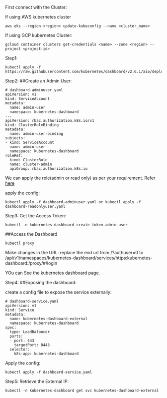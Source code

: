 First connect with the Cluster:

If using AWS kubernetes cluster
```
aws eks --region <region> update-kubeconfig --name <cluster_name>
```
If using GCP kubernetes Cluster:
```
gcloud container clusters get-credentials <name> --zone <region> --project <project-id>
```

Step1:
```
kubectl apply -f https://raw.githubusercontent.com/kubernetes/dashboard/v2.6.1/aio/deploy/recommended.yaml
```
Step2:
##Create an Admin User:

```
# dashboard-adminuser.yaml
apiVersion: v1
kind: ServiceAccount
metadata:
  name: admin-user
  namespace: kubernetes-dashboard
---
apiVersion: rbac.authorization.k8s.io/v1
kind: ClusterRoleBinding
metadata:
  name: admin-user-binding
subjects:
- kind: ServiceAccount
  name: admin-user
  namespace: kubernetes-dashboard
roleRef:
  kind: ClusterRole
  name: cluster-admin
  apiGroup: rbac.authorization.k8s.io
```
We can apply the role(admin or read only) as per your requirement. Refer [here](https://spacelift.io/blog/kubernetes-dashboard)


apply the config:

```
kubectl apply -f dashboard-adminuser.yaml or kubectl apply -f dashboard-readonlyuser.yaml
```
Step3:
Get the Access Token:
```
kubectl -n kubernetes-dashboard create token admin-user
```

##Access the Dashboard
```
kubectl proxy
```
Make changes in the URL:
replace the end url from /?authuser=0 to /api/v1/namespaces/kubernetes-dashboard/services/https:kubernetes-dashboard:/proxy/#/login

YOu can See the kubernetes dashboard page.

Step4:
##Exposing the dashboard:
 

create a config file to expose the service externally:

```
# dashboard-service.yaml
apiVersion: v1
kind: Service
metadata:
  name: kubernetes-dashboard-external
  namespace: kubernetes-dashboard
spec:
  type: LoadBalancer
  ports:
  - port: 443
    targetPort: 8443
  selector:
    k8s-app: kubernetes-dashboard
```

Apply the config:

```
kubectl apply -f dashboard-service.yaml
```
Step5:
Retrieve the External IP: 
```
kubectl -n kubernetes-dashboard get svc kubernetes-dashboard-external
```




[def]: https://spacelift.io/blog/kubernetes-dashboard

